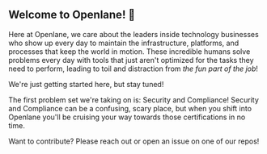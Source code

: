 ## Welcome to Openlane! 👋

Here at Openlane, we care about the leaders inside technology businesses who show up every day to maintain the infrastructure, platforms, and processes that keep the world in motion. These incredible humans solve problems every day with tools that just aren't optimized for the tasks they need to perform, leading to toil and distraction from *the fun part of the job*! 

We're just getting started here, but stay tuned!

The first problem set we're taking on is: Security and Compliance!
Security and Compliance can be a confusing, scary place, but when you shift into Openlane you'll be cruising your way towards those certifications in no time.

Want to contribute? Please reach out or open an issue on one of our repos!